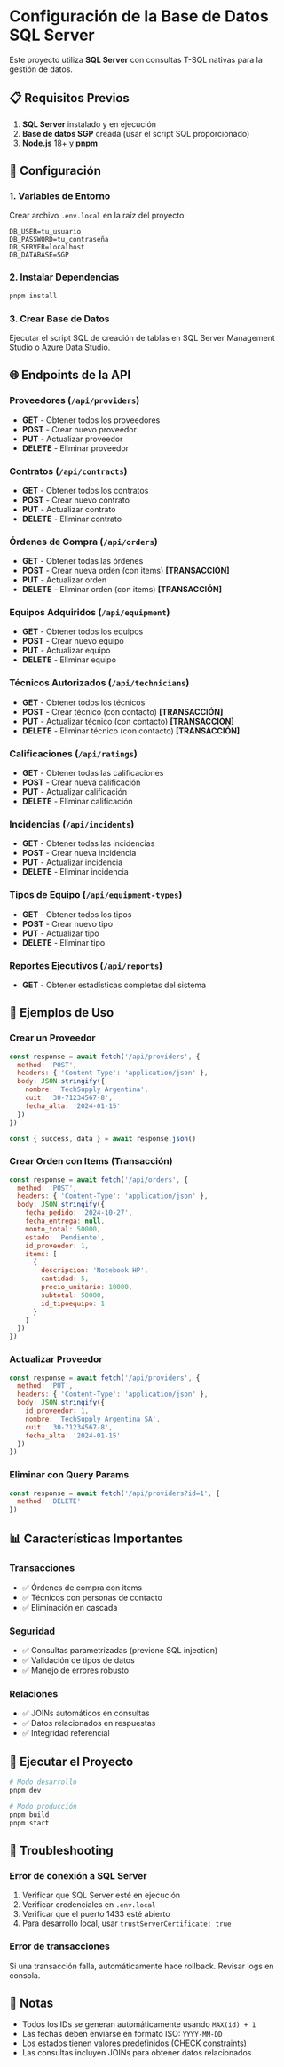 # Configuración de la Base de Datos SQL Server

Este proyecto utiliza **SQL Server** con consultas T-SQL nativas para la gestión de datos.

## 📋 Requisitos Previos

1. **SQL Server** instalado y en ejecución
2. **Base de datos SGP** creada (usar el script SQL proporcionado)
3. **Node.js** 18+ y **pnpm**

## 🔧 Configuración

### 1. Variables de Entorno

Crear archivo `.env.local` en la raíz del proyecto:

```env
DB_USER=tu_usuario
DB_PASSWORD=tu_contraseña
DB_SERVER=localhost
DB_DATABASE=SGP
```

### 2. Instalar Dependencias

```bash
pnpm install
```

### 3. Crear Base de Datos

Ejecutar el script SQL de creación de tablas en SQL Server Management Studio o Azure Data Studio.

## 🌐 Endpoints de la API

### Proveedores (`/api/providers`)
- **GET** - Obtener todos los proveedores
- **POST** - Crear nuevo proveedor
- **PUT** - Actualizar proveedor
- **DELETE** - Eliminar proveedor

### Contratos (`/api/contracts`)
- **GET** - Obtener todos los contratos
- **POST** - Crear nuevo contrato
- **PUT** - Actualizar contrato
- **DELETE** - Eliminar contrato

### Órdenes de Compra (`/api/orders`)
- **GET** - Obtener todas las órdenes
- **POST** - Crear nueva orden (con items) **[TRANSACCIÓN]**
- **PUT** - Actualizar orden
- **DELETE** - Eliminar orden (con items) **[TRANSACCIÓN]**

### Equipos Adquiridos (`/api/equipment`)
- **GET** - Obtener todos los equipos
- **POST** - Crear nuevo equipo
- **PUT** - Actualizar equipo
- **DELETE** - Eliminar equipo

### Técnicos Autorizados (`/api/technicians`)
- **GET** - Obtener todos los técnicos
- **POST** - Crear técnico (con contacto) **[TRANSACCIÓN]**
- **PUT** - Actualizar técnico (con contacto) **[TRANSACCIÓN]**
- **DELETE** - Eliminar técnico (con contacto) **[TRANSACCIÓN]**

### Calificaciones (`/api/ratings`)
- **GET** - Obtener todas las calificaciones
- **POST** - Crear nueva calificación
- **PUT** - Actualizar calificación
- **DELETE** - Eliminar calificación

### Incidencias (`/api/incidents`)
- **GET** - Obtener todas las incidencias
- **POST** - Crear nueva incidencia
- **PUT** - Actualizar incidencia
- **DELETE** - Eliminar incidencia

### Tipos de Equipo (`/api/equipment-types`)
- **GET** - Obtener todos los tipos
- **POST** - Crear nuevo tipo
- **PUT** - Actualizar tipo
- **DELETE** - Eliminar tipo

### Reportes Ejecutivos (`/api/reports`)
- **GET** - Obtener estadísticas completas del sistema

## 🔐 Ejemplos de Uso

### Crear un Proveedor

```javascript
const response = await fetch('/api/providers', {
  method: 'POST',
  headers: { 'Content-Type': 'application/json' },
  body: JSON.stringify({
    nombre: 'TechSupply Argentina',
    cuit: '30-71234567-8',
    fecha_alta: '2024-01-15'
  })
})

const { success, data } = await response.json()
```

### Crear Orden con Items (Transacción)

```javascript
const response = await fetch('/api/orders', {
  method: 'POST',
  headers: { 'Content-Type': 'application/json' },
  body: JSON.stringify({
    fecha_pedido: '2024-10-27',
    fecha_entrega: null,
    monto_total: 50000,
    estado: 'Pendiente',
    id_proveedor: 1,
    items: [
      {
        descripcion: 'Notebook HP',
        cantidad: 5,
        precio_unitario: 10000,
        subtotal: 50000,
        id_tipoequipo: 1
      }
    ]
  })
})
```

### Actualizar Proveedor

```javascript
const response = await fetch('/api/providers', {
  method: 'PUT',
  headers: { 'Content-Type': 'application/json' },
  body: JSON.stringify({
    id_proveedor: 1,
    nombre: 'TechSupply Argentina SA',
    cuit: '30-71234567-8',
    fecha_alta: '2024-01-15'
  })
})
```

### Eliminar con Query Params

```javascript
const response = await fetch('/api/providers?id=1', {
  method: 'DELETE'
})
```

## 📊 Características Importantes

### Transacciones
- ✅ Órdenes de compra con items
- ✅ Técnicos con personas de contacto
- ✅ Eliminación en cascada

### Seguridad
- ✅ Consultas parametrizadas (previene SQL injection)
- ✅ Validación de tipos de datos
- ✅ Manejo de errores robusto

### Relaciones
- ✅ JOINs automáticos en consultas
- ✅ Datos relacionados en respuestas
- ✅ Integridad referencial

## 🚀 Ejecutar el Proyecto

```bash
# Modo desarrollo
pnpm dev

# Modo producción
pnpm build
pnpm start
```

## 🐛 Troubleshooting

### Error de conexión a SQL Server

1. Verificar que SQL Server esté en ejecución
2. Verificar credenciales en `.env.local`
3. Verificar que el puerto 1433 esté abierto
4. Para desarrollo local, usar `trustServerCertificate: true`

### Error de transacciones

Si una transacción falla, automáticamente hace rollback. Revisar logs en consola.

## 📝 Notas

- Todos los IDs se generan automáticamente usando `MAX(id) + 1`
- Las fechas deben enviarse en formato ISO: `YYYY-MM-DD`
- Los estados tienen valores predefinidos (CHECK constraints)
- Las consultas incluyen JOINs para obtener datos relacionados

